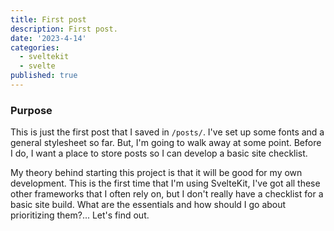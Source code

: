 ```yaml
---
title: First post
description: First post.
date: '2023-4-14'
categories:
  - sveltekit
  - svelte
published: true
---
```


### Purpose

This is just the first post that I saved in `/posts/`. I've set up some fonts and a general stylesheet so far. But, I'm going to walk away at some point. Before I do, I want a place to store posts so I can develop a basic site checklist.


My theory behind starting this project is that it will be good for my own development. This is the first time that I'm using SvelteKit, I've got all these other frameworks that I often rely on, but I don't really have a checklist for a basic site build. What are the essentials and how should I go about prioritizing them?... Let's find out.
